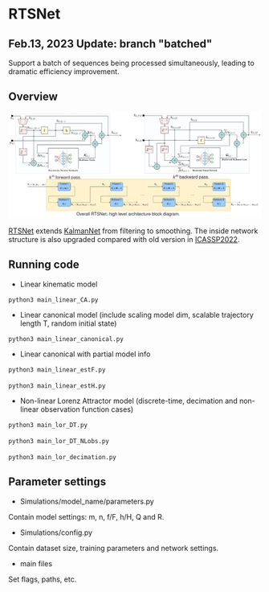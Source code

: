 # RTSNet

## Feb.13, 2023 Update: branch "batched"

Support a batch of sequences being processed simultaneously, leading to dramatic efficiency improvement.

## Overview

![Overall architecture](Figures/overall_RTSNet.png)

[RTSNet](https://arxiv.org/abs/2110.04717) extends [KalmanNet](https://arxiv.org/abs/2107.10043) from filtering to smoothing. The inside network structure is also upgraded compared with old version in [ICASSP2022](https://github.com/KalmanNet/RTSNet_ICASSP22).

## Running code

* Linear kinematic model

```
python3 main_linear_CA.py
```

* Linear canonical model (include scaling model dim, scalable trajectory length T, random initial state)

```
python3 main_linear_canonical.py
```

* Linear canonical with partial model info

```
python3 main_linear_estF.py

python3 main_linear_estH.py
```

* Non-linear Lorenz Attractor model (discrete-time, decimation and non-linear observation function cases)

```
python3 main_lor_DT.py

python3 main_lor_DT_NLobs.py

python3 main_lor_decimation.py
```

## Parameter settings

* Simulations/model_name/parameters.py

Contain model settings: m, n, f/F, h/H, Q and R. 

* Simulations/config.py

Contain dataset size, training parameters and network settings.

* main files

Set flags, paths, etc.